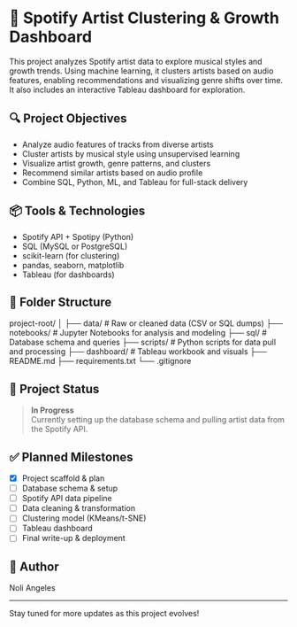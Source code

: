 # 🎵 Spotify Artist Clustering & Growth Dashboard

This project analyzes Spotify artist data to explore musical styles and growth trends. Using machine learning, it clusters artists based on audio features, enabling recommendations and visualizing genre shifts over time. It also includes an interactive Tableau dashboard for exploration.

## 🔍 Project Objectives

- Analyze audio features of tracks from diverse artists
- Cluster artists by musical style using unsupervised learning
- Visualize artist growth, genre patterns, and clusters
- Recommend similar artists based on audio profile
- Combine SQL, Python, ML, and Tableau for full-stack delivery

## 📦 Tools & Technologies

- Spotify API + Spotipy (Python)
- SQL (MySQL or PostgreSQL)
- scikit-learn (for clustering)
- pandas, seaborn, matplotlib
- Tableau (for dashboards)

## 📁 Folder Structure
project-root/
│
├── data/ # Raw or cleaned data (CSV or SQL dumps)
├── notebooks/ # Jupyter Notebooks for analysis and modeling
├── sql/ # Database schema and queries
├── scripts/ # Python scripts for data pull and processing
├── dashboard/ # Tableau workbook and visuals
├── README.md
├── requirements.txt
└── .gitignore


## 🚧 Project Status

> **In Progress**  
> Currently setting up the database schema and pulling artist data from the Spotify API.

## ✅ Planned Milestones

- [x] Project scaffold & plan
- [ ] Database schema & setup
- [ ] Spotify API data pipeline
- [ ] Data cleaning & transformation
- [ ] Clustering model (KMeans/t-SNE)
- [ ] Tableau dashboard
- [ ] Final write-up & deployment

## 📌 Author

Noli Angeles

---

Stay tuned for more updates as this project evolves!
